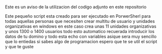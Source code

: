 Este es un aviso de la utilizacion del codigo adjunto en este repositorio

Este pequeño script esta creado para ser ejecutado en PorwerSherl para todas aquellas personas que necesiten crear multitu de usuario y unidades organizativas
en windows en este caso crea unas 11 unidades organizativas y unos 1300 o 1400 usuarios todo esto automatico recuerada introducir los datos de tu domino y 
todo esta echo con variables asique sera muy sencillo que lo entiedas si sabes algo de programacion espero que te se util el script y que te guste
